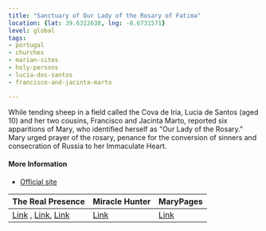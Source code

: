 ```yaml
---
title: "Sanctuary of Our Lady of the Rosary of Fatima"
location: {lat: 39.6312638, lng: -8.6731571}
level: global
tags:
- portugal
- churches
- marian-sites
- holy-persons
- lucia-dos-santos
- francisco-and-jacinta-marto

---
```



While tending sheep in a field called the Cova de Iria, Lucia de Santos (aged 10) and her two cousins, Francisco and Jacinta Marto, reported six apparitions of Mary, who identified herself as "Our Lady of the Rosary."  Mary urged prayer of the rosary, penance for the conversion of sinners and consecration of Russia to her Immaculate Heart.

#### More Information

* [Official site](https://www.fatima.pt/)


| The Real Presence | Miracle Hunter | MaryPages |
| --- | --- | --- |
| [Link](http://www.therealpresence.org/eucharst/misc/BVM/154_FATIMA_96x96_1.pdf) , [Link](http://www.therealpresence.org/eucharst/misc/BVM/154_FATIMA_140x96_2.pdf), [Link](http://www.therealpresence.org/eucharst/misc/BVM/154_FATIMA_96x96_3.pdf) | [Link](https://www.miraclehunter.com/marian_apparitions/approved_apparitions/fatima/index.html) | [Link](https://www.marypages.com/fatima-(portugal)-1917.html) |






